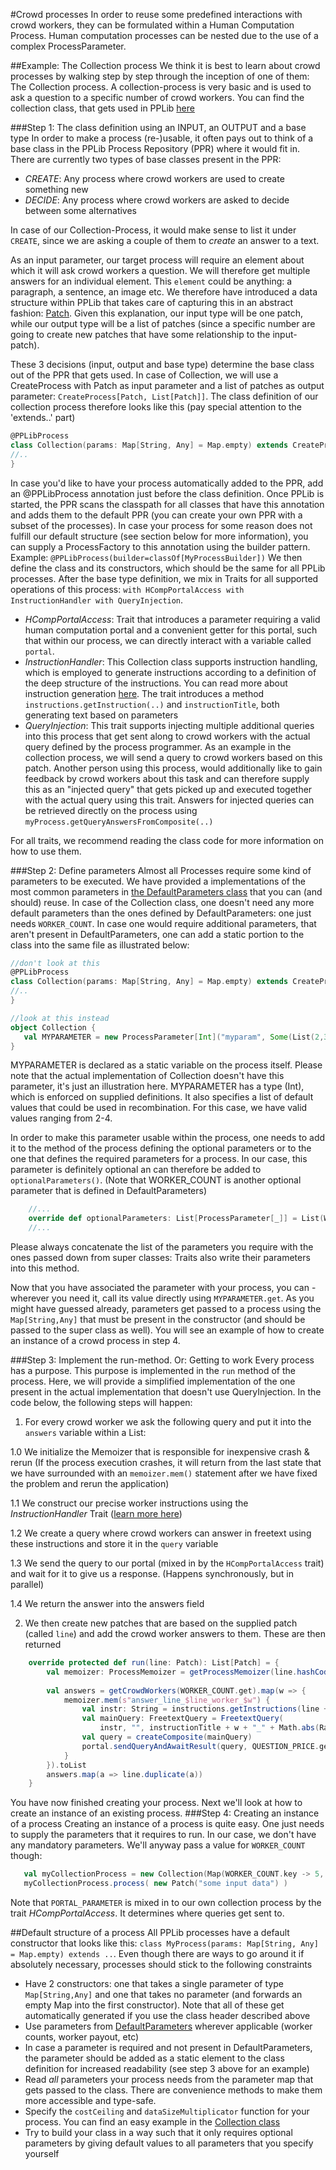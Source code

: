#Crowd processes
In order to reuse some predefined interactions with crowd workers, they can be formulated within a Human Computation Process. 
Human computation processes can be nested due to the use of a complex ProcessParameter. 

##Example: The Collection process
We think it is best to learn about crowd processes by walking step by step through the inception of one of them: The Collection process.
A collection-process is very basic and is used to ask a question to a specific number of crowd workers. You can find the collection class, that gets used in PPLib [here](https://github.com/pdeboer/PPLib/blob/master/src/main/scala/ch/uzh/ifi/pdeboer/pplib/process/stdlib/Collection.scala)
 
###Step 1: The class definition using an INPUT, an OUTPUT and a base type
In order to make a process (re-)usable, it often pays out to think of a base class in the PPLib Process Repository (PPR) where it would fit in. 
There are currently two types of base classes present in the PPR: 
* _CREATE_: Any process where crowd workers are used to create something new
* _DECIDE_: Any process where crowd workers are asked to decide between some alternatives

In case of our Collection-Process, it would make sense to list it under `CREATE`, since we are asking a couple of them to _create_ an answer to a text.

As an input parameter, our target process will require an element about which it will ask crowd workers a question. We will therefore get multiple answers for an individual element. 
This `element` could be anything: a paragraph, a sentence, an image etc. We therefore have introduced a data structure within PPLib that takes care of capturing this in an abstract fashion: [Patch](https://github.com/pdeboer/PPLib/blob/master/src/main/scala/ch/uzh/ifi/pdeboer/pplib/process/entities/Patch.scala).
Given this explanation, our input type will be one patch, while our output type will be a list of patches (since a specific number are going to create new patches that have some relationship to the input-patch). 

These 3 decisions (input, output and base type) determine the base class out of the PPR that gets used. In case of Collection, we will use a CreateProcess with Patch as input parameter and a list of patches as output parameter: `CreateProcess[Patch, List[Patch]]`. 
The class definition of our collection process therefore looks like this (pay special attention to the 'extends..' part)
```scala
@PPLibProcess
class Collection(params: Map[String, Any] = Map.empty) extends CreateProcess[Patch, List[Patch]](params) with HCompPortalAccess with InstructionHandler with QueryInjection {
//..
}
```

In case you'd like to have your process automatically added to the PPR, add an @PPLibProcess annotation just before the class definition. Once PPLib is started, the PPR scans the classpath for all classes that have this annotation and adds them to the default PPR (you can create your own PPR with a subset of the processes). In case your process for some reason does not fulfill our default structure (see section below for more information), you can supply a ProcessFactory to this annotation using the builder pattern. Example: `@PPLibProcess(builder=classOf[MyProcessBuilder])`
We then define the class and its constructors, which should be the same for all PPLib processes. After the base type definition, we mix in Traits for all supported operations of this process: `with HCompPortalAccess with InstructionHandler with QueryInjection`. 
* _HCompPortalAccess_: Trait that introduces a parameter requiring a valid human computation portal and a convenient getter for this portal, such that within our process, we can directly interact with a variable called `portal`. 
* _InstructionHandler_: This Collection class supports instruction handling, which is employed to generate instructions according to a definition of the deep structure of the instructions. You can read more about instruction generation [here](https://github.com/pdeboer/PPLib/blob/master/docs/instructiongenerator.md). The trait introduces a method `instructions.getInstruction(..)` and `instructionTitle`, both generating text based on parameters
* _QueryInjection_: This trait supports injecting multiple additional queries into this process that get sent along to crowd workers with the actual query defined by the process programmer. As an example in the collection process, we will send a query to crowd workers based on this patch. Another person using this process, would additionally like to gain feedback by crowd workers about this task and can therefore supply this as an "injected query" that gets picked up and executed together with the actual query using this trait. Answers for injected queries can be retrieved directly on the process using `myProcess.getQueryAnswersFromComposite(..)` 

For all traits, we recommend reading the class code for more information on how to use them. 

###Step 2: Define parameters
Almost all Processes require some kind of parameters to be executed. We have provided a implementations of the most common parameters in [the DefaultParameters class](https://github.com/pdeboer/PPLib/blob/master/src/main/scala/ch/uzh/ifi/pdeboer/pplib/process/entities/DefaultParameters.scala) that you can (and should) reuse. 
 In case of the Collection class, one doesn't need any more default parameters than the ones defined by DefaultParameters: one just needs `WORKER_COUNT`. In case one would require additional parameters, that aren't present in DefaultParameters, one can add a static portion to the class into the same file as illustrated below:
 ```scala
 //don't look at this
 @PPLibProcess
 class Collection(params: Map[String, Any] = Map.empty) extends CreateProcess[Patch, List[Patch]](params) with HCompPortalAccess with InstructionHandler with QueryInjection {
 //..
 }
 
 //look at this instead
 object Collection {
 	val MYPARAMETER = new ProcessParameter[Int]("myparam", Some(List(2,3,4)))
 }
 ```

MYPARAMETER is declared as a static variable on the process itself. Please note that the actual implementation of Collection doesn't have this parameter, it's just an illustration here. 
MYPARAMETER has a type (Int), which is enforced on supplied definitions. It also specifies a list of default values that could be used in recombination. For this case, we have valid values ranging from 2-4. 

In order to make this parameter usable within the process, one needs to add it to the method of the process defining the optional parameters or to the one that defines the required parameters for a process. In our case, this parameter is definitely optional an can therefore be added to `optionalParameters()`. (Note that WORKER_COUNT is another optional parameter that is defined in DefaultParameters)
```scala
    //...
	override def optionalParameters: List[ProcessParameter[_]] = List(WORKER_COUNT, MYPARAMETER) ::: super.optionalParameters
	//...
```
Please always concatenate the list of the parameters you require with the ones passed down from super classes: Traits also write their parameters into this method. 

Now that you have associated the parameter with your process, you can - wherever you need it, call its value directly using `MYPARAMETER.get`. As you might have guessed already, parameters get passed to a process using the `Map[String,Any]` that must be present in the constructor (and should be passed to the super class as well).
You will see an example of how to create an instance of a crowd process in step 4. 
   
###Step 3: Implement the run-method. Or: Getting to work
Every process has a purpose. This purpose is implemented in the `run` method of the process. Here, we will provide a simplified implementation of the one present in the actual implementation that doesn't use QueryInjection. 
In the code below, the following steps will happen: 

1. For every crowd worker we ask the following query and put it into the `answers` variable within a List:

  1.0 We initialize the Memoizer that is responsible for inexpensive crash & rerun (If the process execution crashes, it will return from the last state that we have surrounded with an `memoizer.mem()` statement after we have fixed the problem and rerun the application)
  
  1.1 We construct our precise worker instructions using the _InstructionHandler_ Trait ([learn more here](https://github.com/pdeboer/PPLib/blob/master/docs/instructiongenerator.md))
  
  1.2 We create a query where crowd workers can answer in freetext using these instructions and store it in the `query` variable
  
  1.3 We send the query to our portal (mixed in by the `HCompPortalAccess` trait) and wait for it to give us a response. (Happens synchronously, but in parallel)
  
  1.4 We return the answer into the answers field
  
2. We then create new patches that are based on the supplied patch (called `line`) and add the crowd worker answers to them. These are then returned


```scala
	override protected def run(line: Patch): List[Patch] = {
		val memoizer: ProcessMemoizer = getProcessMemoizer(line.hashCode() + "").getOrElse(new NoProcessMemoizer())
		
        val answers = getCrowdWorkers(WORKER_COUNT.get).map(w => {
            memoizer.mem(s"answer_line_$line_worker_$w") {
                val instr: String = instructions.getInstructions(line + "", htmlData = QUESTION_AUX.get.getOrElse(Nil))
                val mainQuery: FreetextQuery = FreetextQuery(
                    instr, "", instructionTitle + w + "_" + Math.abs(Random.nextInt()))
                val query = createComposite(mainQuery)
                portal.sendQueryAndAwaitResult(query, QUESTION_PRICE.get).is[FreetextAnswer].answer
		    }	
        }).toList
        answers.map(a => line.duplicate(a))
	}
```

You have now finished creating your process. Next we'll look at how to create an instance of an existing process. 
###Step 4: Creating an instance of a process
Creating an instance of a process is quite easy. One just needs to supply the parameters that it requires to run. In our case, we don't have any mandatory parameters. We'll anyway pass a value for `WORKER_COUNT` though:
 
 ```scala
    val myCollectionProcess = new Collection(Map(WORKER_COUNT.key -> 5, PORTAL_PARAMETER.key -> HComp.mechanicalTurk))
    myCollectionProcess.process( new Patch("some input data") )
 ```

Note that `PORTAL_PARAMETER` is mixed in to our own collection process by the trait _HCompPortalAccess_. It determines where queries get sent to. 

##Default structure of a process
All PPLib processes have a default constructor that looks like this: `class MyProcess(params: Map[String, Any] = Map.empty) extends ..`. 
Even though there are ways to go around it if absolutely necessary, processes should stick to the following constraints
* Have 2 constructors: one that takes a single parameter of type `Map[String,Any]` and one that takes no parameter (and forwards an empty Map into the first constructor). Note that all of these get automatically generated if you use the class header described above
* Use parameters from [DefaultParameters](https://github.com/pdeboer/PPLib/blob/master/src/main/scala/ch/uzh/ifi/pdeboer/pplib/process/entities/DefaultParameters.scala) wherever applicable (worker counts, worker payout, etc)
* In case a parameter is required and not present in DefaultParameters, the parameter should be added as a static element to the class definition for increased readability (see step 3 above for an example)
* Read _all_ parameters your process needs from the parameter map that gets passed to the class. There are convenience methods to make them more accessible and type-safe.
* Specify the `costCeiling` and `dataSizeMultiplicator` function for your process. You can find an easy example in the [Collection class](https://github.com/pdeboer/PPLib/blob/master/src/main/scala/ch/uzh/ifi/pdeboer/pplib/process/stdlib/Collection.scala)
* Try to build your class in a way such that it only requires optional parameters by giving default values to all parameters that you specify yourself